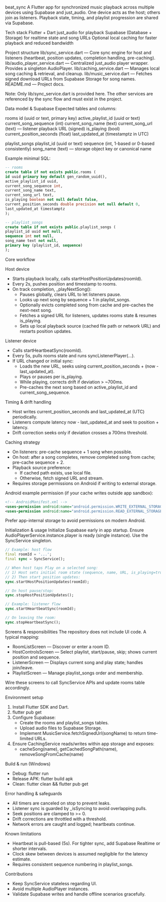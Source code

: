 beat_sync
A Flutter app for synchronized music playback across multiple devices using Supabase and just_audio. One device acts as the host; others join as listeners. Playback state, timing, and playlist progression are shared via Supabase.

Tech stack
Flutter + Dart
just_audio for playback
Supabase (Database + Storage) for realtime state and song URLs
Optional local caching for faster playback and reduced bandwidth

Project structure
lib/sync_service.dart — Core sync engine for host and listeners (heartbeat, position updates, completion handling, pre-caching).
lib/audio_player_service.dart — Centralized just_audio player wrapper. Provides a singleton AudioPlayer.
lib/caching_service.dart — Manages local song caching & retrieval, and cleanup.
lib/music_service.dart — Fetches signed download URLs from Supabase Storage for song names.
README.md — Project docs.

Note: Only lib/sync_service.dart is provided here. The other services are referenced by the sync flow and must exist in the project.

Data model & Supabase
Expected tables and columns:

rooms
id (uuid or text, primary key)
active_playlist_id (uuid or text)
current_song_sequence (int)
current_song_name (text)
current_song_url (text) — listener playback URL (signed)
is_playing (bool)
current_position_seconds (float)
last_updated_at (timestamptz in UTC)

playlist_songs
playlist_id (uuid or text)
sequence (int, 1-based or 0-based consistently)
song_name (text) — storage object key or canonical name

Example minimal SQL:
```sql
-- rooms
create table if not exists public.rooms (
id uuid primary key default gen_random_uuid(),
active_playlist_id uuid,
current_song_sequence int,
current_song_name text,
current_song_url text,
is_playing boolean not null default false,
current_position_seconds double precision not null default 0,
last_updated_at timestamptz
);

-- playlist_songs
create table if not exists public.playlist_songs (
playlist_id uuid not null,
sequence int not null,
song_name text not null,
primary key (playlist_id, sequence)
);
```

Core workflow

Host device
- Starts playback locally, calls startHostPositionUpdates(roomId).
- Every 2s, pushes position and timestamp to rooms.
- On track completion, _playNextSong():
  - Pauses globally, clears URL to let listeners pause.
  - Looks up next song by sequence + 1 in playlist_songs.
  - Optionally evicts completed song from cache and pre-caches the next-next song.
  - Fetches a signed URL for listeners, updates rooms state & resumes is_playing.
  - Sets up local playback source (cached file path or network URL) and restarts position updates.

Listener device
- Calls startHeartbeatSync(roomId).
- Every 5s, pulls rooms state and runs syncListenerPlayer(...).
- If URL changed or initial sync:
  - Loads the new URL, seeks using current_position_seconds + (now - last_updated_at).
  - Plays or pauses per is_playing.
  - While playing, corrects drift if deviation > ~700ms.
  - Pre-caches the next song based on active_playlist_id and current_song_sequence.

Timing & drift handling
- Host writes current_position_seconds and last_updated_at (UTC) periodically.
- Listeners compute latency now - last_updated_at and seek to position + latency.
- Drift correction seeks only if deviation crosses a 700ms threshold.

Caching strategy
- On listeners: pre-cache sequence + 1 song when possible.
- On host: after a song completes, remove completed song from cache; pre-cache sequence + 2.
- Playback source preference:
  - If cached path exists, use local file.
  - Otherwise, fetch signed URL and stream.
- Requires storage permissions on Android if writing to external storage.

Android example permission (if your cache writes outside app sandbox):
```xml
<!-- AndroidManifest.xml -->
<uses-permission android:name="android.permission.WRITE_EXTERNAL_STORAGE" android:maxSdkVersion="28" />
<uses-permission android:name="android.permission.READ_EXTERNAL_STORAGE" />
```
Prefer app-internal storage to avoid permissions on modern Android.

Initialization & usage
Initialize Supabase early in app startup.
Ensure AudioPlayerService.instance.player is ready (single instance).
Use the SyncService singleton.

```dart
// Example: host flow
final roomId = '...';
final sync = SyncService();

// When host taps Play on a selected song:
// 1) Host sets initial room state (sequence, name, URL, is_playing=true, pos=0, last_updated_at=now)
// 2) Then start position updates:
sync.startHostPositionUpdates(roomId);

// On host pause/stop:
sync.stopHostPositionUpdates();

// Example: listener flow
sync.startHeartbeatSync(roomId);

// On leaving the room:
sync.stopHeartbeatSync();
```

Screens & responsibilities
The repository does not include UI code. A typical mapping:
- RoomListScreen — Discover or enter a room ID.
- HostControlsScreen — Select playlist, start/pause, skip; shows current position and sequence.
- ListenerScreen — Displays current song and play state; handles join/leave.
- PlaylistScreen — Manage playlist_songs order and membership.

Wire these screens to call SyncService APIs and update rooms table accordingly.

Environment setup
1. Install Flutter SDK and Dart.
2. flutter pub get
3. Configure Supabase:
   - Create the rooms and playlist_songs tables.
   - Upload audio files to Supabase Storage.
   - Implement MusicService.fetchSignedUrl(songName) to return time-limited URLs.
4. Ensure CachingService reads/writes within app storage and exposes:
   - cacheSong(name), getCachedSongPath(name), removeSongFromCache(name)

Build & run (Windows)
- Debug: flutter run
- Release APK: flutter build apk
- Clean: flutter clean && flutter pub get

Error handling & safeguards
- All timers are canceled on stop to prevent leaks.
- Listener sync is guarded by _isSyncing to avoid overlapping pulls.
- Seek positions are clamped to >= 0.
- Drift corrections are throttled with a threshold.
- Network errors are caught and logged; heartbeats continue.

Known limitations
- Heartbeat is pull-based (5s). For tighter sync, add Supabase Realtime or shorter intervals.
- Clock skew between devices is assumed negligible for the latency estimate.
- Requires consistent sequence numbering in playlist_songs.

Contributions
- Keep SyncService stateless regarding UI.
- Avoid multiple AudioPlayer instances.
- Validate Supabase writes and handle offline scenarios gracefully.